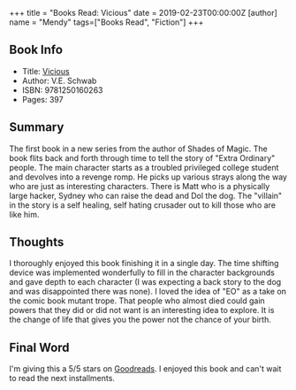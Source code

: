 +++
title = "Books Read: Vicious"
date = 2019-02-23T00:00:00Z
[author]
	name = "Mendy"
tags=["Books Read", "Fiction"]
+++


## Book Info
* Title: [Vicious](https://amzn.to/2H0944Z)
* Author: V.E. Schwab
* ISBN: 9781250160263
* Pages: 397

## Summary
The first book in a new series from the author of Shades of Magic. The book flits back and forth through time to tell the story of "Extra Ordinary" people. The main character starts as a troubled privileged college student and devolves into a revenge romp. He picks up various strays along the way who are just as interesting characters. There is Matt who is a physically large hacker, Sydney who can raise the dead and Dol the dog. The "villain" in the story is a self healing, self hating crusader out to kill those who are like him.

## Thoughts
I thoroughly enjoyed this book finishing it in a single day. The time shifting device was implemented wonderfully to fill in the character backgrounds and gave depth to each character (I was expecting a back story to the dog and was disappointed there was none). I loved the idea of "EO" as a take on the comic book mutant trope. That people who almost died could gain powers that they did or did not want is an interesting idea to explore. It is the change of life that gives you the power not the chance of your birth. 
 

## Final Word
I'm giving this a 5/5 stars on [Goodreads](https://www.goodreads.com/book/show/40874032-vicious). I enjoyed this book and can't wait to read the next installments. 
